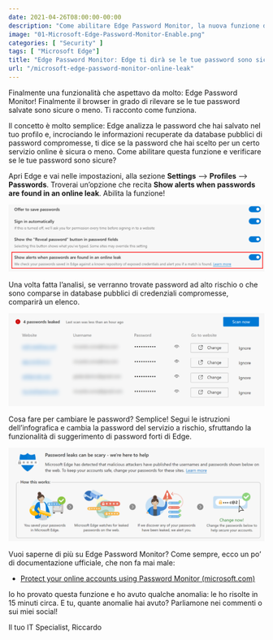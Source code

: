 ```yaml
---
date: 2021-04-26T08:00:00-00:00
description: "Come abilitare Edge Password Monitor, la nuova funzione del browser che analizza se le password salvate nel tuo profilo sono sicure o meno."
image: "01-Microsoft-Edge-Password-Monitor-Enable.png"
categories: [ "Security" ]
tags: [ "Microsoft Edge"]
title: "Edge Password Monitor: Edge ti dirà se le tue password sono sicure o meno"
url: "/microsoft-edge-password-monitor-online-leak"
---
```

Finalmente una funzionalità che aspettavo da molto: Edge Password Monitor! Finalmente il browser in grado di rilevare se le tue password salvate sono sicure o meno. Ti racconto come funziona.

Il concetto è molto semplice: Edge analizza le password che hai salvato nel tuo profilo e, incrociando le informazioni recuperate da database pubblici di password compromesse, ti dice se la password che hai scelto per un certo servizio online è sicura o meno. Come abilitare questa funzione e verificare se le tue password sono sicure?

Apri Edge e vai nelle impostazioni, alla sezione **Settings** –> **Profiles** –> **Passwords**.
Troverai un’opzione che recita **Show alerts when passwords are found in an online leak**. Abilita la funzione!

[![Microsoft Edge: Show alerts when passwords are found in an online leak](01-Microsoft-Edge-Password-Monitor-Enable.png)](01-Microsoft-Edge-Password-Monitor-Enable.png)

Una volta fatta l’analisi, se verranno trovate password ad alto rischio o che sono comparse in database pubblici di credenziali compromesse, comparirà un elenco.

[![Microsoft Edge: lista delle password compromesse](02-Microsoft-Edge-Password-Monitor-Leaked-Passwords-List.png)](02-Microsoft-Edge-Password-Monitor-Leaked-Passwords-List.png)

Cosa fare per cambiare le password? Semplice! Segui le istruzioni dell’infografica e cambia la password del servizio a rischio, sfruttando la funzionalità di suggerimento di password forti di Edge.

[![Microsoft Edge: remediation delle password compromesse](03-Microsoft-Edge-Password-Monitor-Remediation.png)](03-Microsoft-Edge-Password-Monitor-Remediation.png)

Vuoi saperne di più su Edge Password Monitor? Come sempre, ecco un po’ di documentazione ufficiale, che non fa mai male:
- [Protect your online accounts using Password Monitor (microsoft.com)](https://support.microsoft.com/en-us/topic/protect-your-online-accounts-using-password-monitor-6f660aae-65aa-476c-871a-7fe2bcb0c4c1)

Io ho provato questa funzione e ho avuto qualche anomalia: le ho risolte in 15 minuti circa. E tu, quante anomalie hai avuto? Parliamone nei commenti o sui miei social!

Il tuo IT Specialist, Riccardo